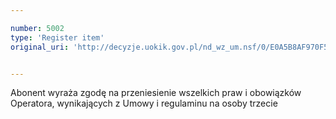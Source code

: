 ```yaml
---

number: 5002
type: 'Register item'
original_uri: 'http://decyzje.uokik.gov.pl/nd_wz_um.nsf/0/E0A5B8AF970F53ABC1257B9600343773?OpenDocument'


---
```


Abonent wyraża zgodę na przeniesienie wszelkich praw i obowiązków Operatora, wynikających z Umowy i regulaminu na osoby trzecie
